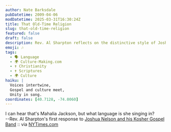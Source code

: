 ```yaml
---
author: Nate Barksdale
pubDatetime: 2009-04-06
modDatetime: 2025-03-31T16:30:24Z
title: That Old-Time Religion
slug: that-old-time-religion
featured: false
draft: false
description: Rev. Al Sharpton reflects on the distinctive style of Joshua Nelson and his Kosher Gospel Band, evoking the essence of Mahalia Jackson's music.
emoji: 🎶
tags:
  - 🗣️ Language
  - 🌍 Culture-Making.com
  - ✝️ Christianity
  - ✝️ Scriptures
  - 🌍 Culture
haiku: |
  Voices intertwine,  
  Gospel and culture meet,  
  Unity in song.
coordinates: [40.7128, -74.0060]
---
```


I can hear that's Mahalia Jackson, but what language is she singing in?  
--Rev. Al Sharpton's first response to [Joshua Nelson and his Kosher Gospel Band](http://www.joshuanelson.com/) :: via [NYTimes.com](http://web.archive.org/web/20240522085618/https://www.nytimes.com/2009/04/05/magazine/05rabbi-t.html?emc=eta1)
